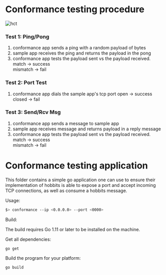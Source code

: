 # Conformance testing procedure

![hct](https://raw.githubusercontent.com/deltap2p/hobbits/master/test/conformance/hct.png)

### Test 1: Ping/Pong
  1) conformance app sends a ping with a random payload of bytes
  2) sample app receives the ping and returns the payload in the pong
  3) conformance app tests the payload sent vs the payload received.  
    match -> success  
    mismatch -> fail 

### Test 2: Port Test
  1) conformance app dials the sample app's tcp port
      open -> success
      closed -> fail

### Test 3:  Send/Rcv Msg 
  1) conformance app sends a message to sample app
  2) sample app receives message and returns payload in a reply message
  3) conformance app tests the payload sent vs the payload received.  
    match -> success  
    mismatch -> fail 



# Conformance testing application

This folder contains a simple go application one can use to ensure their
implementation of hobbits is able to expose a port and accept incoming TCP connections, as well as consume a hobbits message.

Usage:
```bash
$> conformance --ip <0.0.0.0> --port <0000>
```

Build:

The build requires Go 1.11 or later to be installed on the machine.

Get all dependencies:
```
go get
```
Build the program for your platform:
```
go build
```

